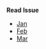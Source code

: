 **Read** **Issue**

- [Jan](/2022/Jan/index.md)
- [Feb](/2022/Feb/index.md)
- [Mar](/2022/Mar/index.md)

